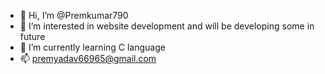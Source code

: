 - 👋 Hi, I’m @Premkumar790
- 👀 I’m interested in website development and will be developing some in future
- 🌱 I’m currently learning C language
- 📫 premyadav66965@gmail.com

<!---
Premkumar790/Premkumar790 is a ✨ special ✨ repository because its `README.md` (this file) appears on your GitHub profile.
You can click the Preview link to take a look at your changes.
--->
